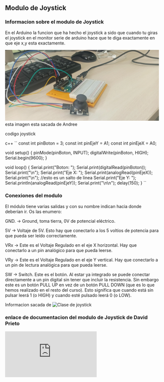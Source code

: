 ## Modulo de Joystick

### Informacion sobre el modulo de Joystick 
En el Arduino la funcion que ha hecho el joystick a sido que cuando tu giras el joystick en el monitor serie de arduino hace que te diga exactamente en que eje x,y esta exactamente.




![Imagen](https://github.com/Samael696/arduino/blob/main/IMG_20220126_133159.jpg?raw=true)
esta imagen esta sacada de Andree



codigo joystick

c++ ``
const int pinBoton = 3; 
const int pinEjeY = A1; 
const int pinEjeX = A0; 
 
void setup() {
  pinMode(pinBoton, INPUT);
  digitalWrite(pinBoton, HIGH);
  Serial.begin(9600);
}
 
void loop() {
  Serial.print("Boton:  ");
  Serial.print(digitalRead(pinBoton));
  Serial.print("\n");
  Serial.print("Eje X: ");
  Serial.print(analogRead(pinEjeX));
  Serial.print("\n"); //esto es un salto de linea
  Serial.print("Eje Y: ");
  Serial.println(analogRead(pinEjeY));
  Serial.print("\n\n");
  delay(150);
}
``


### Conexiones del modulo 
El módulo tiene varias salidas y con su nombre indican hacia donde deberían ir. Os las enumero:

GND. -> Ground, toma tierra, 0V de potencial eléctrico.

5V -> Voltaje de 5V. Esto hay que conectarlo a los 5 voltios de potencia para que pueda ser leído correctamente.

VRx -> Este es el Voltaje Regulado en el eje X horizontal. Hay que conectarlo a un pin analógico para que pueda leerse.

VRy -> Este es el Voltaje Regulado en el eje Y vertical. Hay que conectarlo a un pin de lectura analógica para que pueda leerse.

SW -> Switch. Este es el botón. Al estar ya integrado se puede conectar directamente a un pin digital sin tener que incluir la resistencia. Sin embargo este es un botón PULL UP en vez de un botón PULL DOWN (que es lo que hemos realizado en el resto del curso). Esto significa que cuando está sin pulsar leerá 1 (o HIGH) y cuando esté pulsado leerá 0 (o LOW).
 
Informacion sacada de ![Clase de joystick]("https://github.com/d-prieto/arduinoCourse/blob/main/Clase_de_Joystick.md")



### enlace de documentacion del modulo de Joystick de David Prieto

![informacio de David Prieto](https://github.com/d-prieto/arduinoCourse/blob/main/Clase_de_Joystick.md)
